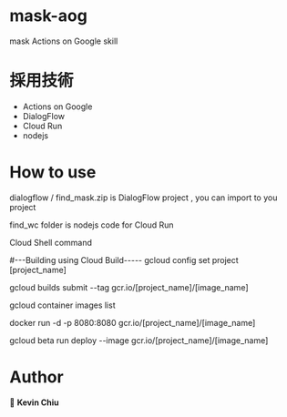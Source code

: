 # mask-aog
mask Actions on Google skill

# 採用技術
- Actions on Google
- DialogFlow
- Cloud Run
- nodejs

# How to use
dialogflow / find_mask.zip is DialogFlow project , you can import to you project

find_wc folder is nodejs code for Cloud Run

Cloud Shell command

#---Building using Cloud Build----- gcloud config set project [project_name]

gcloud builds submit --tag gcr.io/[project_name]/[image_name]

gcloud container images list

docker run -d -p 8080:8080 gcr.io/[project_name]/[image_name]

gcloud beta run deploy --image gcr.io/[project_name]/[image_name]

# Author
👤 **Kevin Chiu**
